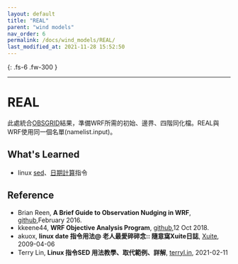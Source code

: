 ```yaml
---
layout: default
title: "REAL"
parent: "wind models"
nav_order: 6
permalink: /docs/wind_models/REAL/
last_modified_at: 2021-11-28 15:52:50
---
```


{: .fs-6 .fw-300 }

---

# REAL

此處統合[OBSGRID](https://sinotec2.github.io/jtd/docs/wind_models/OBSGRID/)結果，準備WRF所需的初始、邊界、四階同化檔。REAL與WRF使用同一個名單(namelist.input)。

## What's Learned 

- linux [sed](https://terryl.in/zh/linux-sed-command/)、[日期計算](https://blog.xuite.net/akuox/linux/23200246-linux+date+%E6%8C%87%E4%BB%A4+%E7%94%A8%E6%B3%95)指令

## Reference

- Brian Reen, **A Brief Guide to Observation Nudging in WRF**, [github](https://raw.githubusercontent.com/wrf-model/OBSGRID/master/ObsNudgingGuide.pdf),February 2016.
- kkeene44, **WRF Objective Analysis Program**, [github](https://github.com/wrf-model/OBSGRID/blob/master/README),12 Oct 2018.
- akuox, **linux date 指令用法@ 老人最愛碎碎念:: 隨意窩Xuite日誌**, [Xuite](https://blog.xuite.net/akuox/linux/23200246-linux+date+%E6%8C%87%E4%BB%A4+%E7%94%A8%E6%B3%95), 2009-04-06
- Terry Lin, **Linux 指令SED 用法教學、取代範例、詳解**, [terryl.in](https://terryl.in/zh/linux-sed-command/),	2021-02-11 
